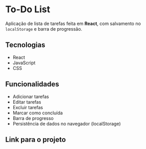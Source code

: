 # To-Do List
Aplicação de lista de tarefas feita em **React**, com salvamento no `localStorage` e barra de progressão.

## Tecnologias
- React
- JavaScript 
- CSS

## Funcionalidades
- Adicionar tarefas
- Editar tarefas
- Excluir tarefas
- Marcar como concluída
- Barra de progresso 
- Persistência de dados no navegador (localStorage)

## Link para o projeto
